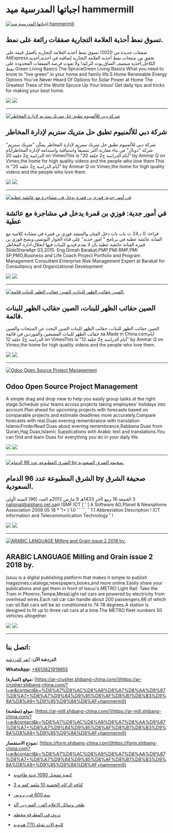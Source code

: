 # اجباتها المدرسية ميد hammermill

<a href="https://swt.shibang-china.com/?l=ar&img&k=%D8%A7%D8%AC%D8%A8%D8%A7%D8%AA%D9%87%D8%A7+%D8%A7%D9%84%D9%85%D8%AF%D8%B1%D8%B3%D9%8A%D8%A9+%D9%85%D9%8A%D8%AF+hammermill" target="_blank">![اجباتها المدرسية ميد hammermill](http://static.shibang-china.com/all-800x300/1073.jpg)</a>

## تسوق نمط أحذية العلامة التجارية صفقات رائعة على نمط.
صفقات جديدة من 2020! تسوق نمط أحذية العلامة التجارية بأفضل قيمة على AliExpress.تحقق من منتجات نمط أحذية العلامة التجارية إضافية في أحذية,أحذية الكاحل,أحذية منتصف الساق,بوت للركبة! ولا تفوت فرصة الصفقات المحدودة على نمط.Green Living Basics The SpruceGreen Living Basics What you need to know to "live green" in your home and family life.5 Home Renewable Energy Options You've Never Heard Of Options for Solar Power at Home The Greatest Trees of the World Spruce Up Your Inbox! Get daily tips and tricks for making your best home.


<a href="https://whatsapp.shibangsoft.com/WhatsApp.php" target="_blank" title="WhatsApp">![](http://static.shibang-china.com/icon/whatsapp.png)</a> <a href="https://swt.shibang-china.com/?l=ar&icon&k=%D8%A7%D8%AC%D8%A8%D8%A7%D8%AA%D9%87%D8%A7+%D8%A7%D9%84%D9%85%D8%AF%D8%B1%D8%B3%D9%8A%D8%A9+%D9%85%D9%8A%D8%AF+hammermill" target="_blank">![](http://static.shibang-china.com/icon/chat-ar.png)</a>

---

<a href="https://swt.shibang-china.com/?l=ar&img&k=%D8%A7%D8%AC%D8%A8%D8%A7%D8%AA%D9%87%D8%A7+%D8%A7%D9%84%D9%85%D8%AF%D8%B1%D8%B3%D9%8A%D8%A9+%D9%85%D9%8A%D8%AF+hammermill" target="_blank">![شركة دبي للألمنيوم تطبق حل متريك ستريم لإدارة المخاطر](http://static.shibang-china.com/all-800x300/1054.jpg)</a>

## شركة دبي للألمنيوم تطبق حل متريك ستريم لإدارة المخاطر
شركة دبي للألمنيوم تطبق حل متريك ستريم لإدارة المخاطر يمكّن "متريك ستريم" شركة "دوبال" من بناء مقاربة أكثر تنسيقاً واستباقية واستدامة لإدارة المخاطرأيام الدراسة ج2 حلقة 20 on VimeoThis is "أيام الدراسة ج2 حلقة 20" by Ammar Q on Vimeo,the home for high quality videos and the people who love them.This is "أيام الدراسة ج2 حلقة 20" by Ammar Q on Vimeo,the home for high quality videos and the people who love them.


<a href="https://whatsapp.shibangsoft.com/WhatsApp.php" target="_blank" title="WhatsApp">![](http://static.shibang-china.com/icon/whatsapp.png)</a> <a href="https://swt.shibang-china.com/?l=ar&icon&k=%D8%A7%D8%AC%D8%A8%D8%A7%D8%AA%D9%87%D8%A7+%D8%A7%D9%84%D9%85%D8%AF%D8%B1%D8%B3%D9%8A%D8%A9+%D9%85%D9%8A%D8%AF+hammermill" target="_blank">![](http://static.shibang-china.com/icon/chat-ar.png)</a>

---

<a href="https://swt.shibang-china.com/?l=ar&img&k=%D8%A7%D8%AC%D8%A8%D8%A7%D8%AA%D9%87%D8%A7+%D8%A7%D9%84%D9%85%D8%AF%D8%B1%D8%B3%D9%8A%D8%A9+%D9%85%D9%8A%D8%AF+hammermill" target="_blank">![في أمور جدية: فوزي بن قمرة يدخل في مشاجرة مع عائشة عطية](http://static.shibang-china.com/all-800x300/614.jpg)</a>

## في أمور جدية: فوزي بن قمرة يدخل في مشاجرة مع عائشة عطية
قراءة: 0 د,24 ث باب نات دخل الفنان والمنشد فوزي بن قمرة في مشادة كلامية مع الفنانة عائشة عطية في برنامج " امور جدية" على قناة الحوار التونسي.ونصح فوزي بن قمرة الفنانة عائشة عطية بان لا تقدم فيديو كليبات فيها انحلال.ادارة المخاطر SlideShareApr 03,2015· Eng.Dimah Barakat,PMP,PMI RMP,PMI SP,PMO,Business and Life Coach Project Portfolio and Program Management Consultant Enterprise Risk Management Expert at Barakat for Consultancy and Organizational Development


<a href="https://whatsapp.shibangsoft.com/WhatsApp.php" target="_blank" title="WhatsApp">![](http://static.shibang-china.com/icon/whatsapp.png)</a> <a href="https://swt.shibang-china.com/?l=ar&icon&k=%D8%A7%D8%AC%D8%A8%D8%A7%D8%AA%D9%87%D8%A7+%D8%A7%D9%84%D9%85%D8%AF%D8%B1%D8%B3%D9%8A%D8%A9+%D9%85%D9%8A%D8%AF+hammermill" target="_blank">![](http://static.shibang-china.com/icon/chat-ar.png)</a>

---

<a href="https://swt.shibang-china.com/?l=ar&img&k=%D8%A7%D8%AC%D8%A8%D8%A7%D8%AA%D9%87%D8%A7+%D8%A7%D9%84%D9%85%D8%AF%D8%B1%D8%B3%D9%8A%D8%A9+%D9%85%D9%8A%D8%AF+hammermill" target="_blank">![الصين حقائب الظهر للبنات، الصين حقائب الظهر للبنات قائمة.](http://static.shibang-china.com/all-800x300/867.jpg)</a>

## الصين حقائب الظهر للبنات، الصين حقائب الظهر للبنات قائمة.
الصين حقائب الظهر للبنات، حقائب الظهر للبنات الصين البحث عن المنتجات والصين حقائب الظهر للبنات المصنعين والموردين في قائمة sa.Made in China.comأيام الدراسة ج2 حلقة 12 on VimeoThis is "أيام الدراسة ج2 حلقة 12" by Ammar Q on Vimeo,the home for high quality videos and the people who love them.


<a href="https://whatsapp.shibangsoft.com/WhatsApp.php" target="_blank" title="WhatsApp">![](http://static.shibang-china.com/icon/whatsapp.png)</a> <a href="https://swt.shibang-china.com/?l=ar&icon&k=%D8%A7%D8%AC%D8%A8%D8%A7%D8%AA%D9%87%D8%A7+%D8%A7%D9%84%D9%85%D8%AF%D8%B1%D8%B3%D9%8A%D8%A9+%D9%85%D9%8A%D8%AF+hammermill" target="_blank">![](http://static.shibang-china.com/icon/chat-ar.png)</a>

---

<a href="https://swt.shibang-china.com/?l=ar&img&k=%D8%A7%D8%AC%D8%A8%D8%A7%D8%AA%D9%87%D8%A7+%D8%A7%D9%84%D9%85%D8%AF%D8%B1%D8%B3%D9%8A%D8%A9+%D9%85%D9%8A%D8%AF+hammermill" target="_blank">![Odoo Open Source Project Management](http://static.shibang-china.com/all-800x300/312.jpg)</a>

## Odoo Open Source Project Management
A simple drag and drop view to help you easily group tasks at the right stage.Schedule your teams across projects taking employees' holidays into account.Plan ahead for upcoming projects with forecasts based on comparable projects and estimate deadlines more accurately.Compare forecasts with real.Duas evening remembrance with translation IslamicFinderRead Duas about evening remembrance,Rabbana Duas from Quran,Hajj Duas,Islamic Supplications with Arabic text and translations.You can find and learn Duas for everything you do in your daily life.


<a href="https://whatsapp.shibangsoft.com/WhatsApp.php" target="_blank" title="WhatsApp">![](http://static.shibang-china.com/icon/whatsapp.png)</a> <a href="https://swt.shibang-china.com/?l=ar&icon&k=%D8%A7%D8%AC%D8%A8%D8%A7%D8%AA%D9%87%D8%A7+%D8%A7%D9%84%D9%85%D8%AF%D8%B1%D8%B3%D9%8A%D8%A9+%D9%85%D9%8A%D8%AF+hammermill" target="_blank">![](http://static.shibang-china.com/icon/chat-ar.png)</a>

---

<a href="https://swt.shibang-china.com/?l=ar&img&k=%D8%A7%D8%AC%D8%A8%D8%A7%D8%AA%D9%87%D8%A7+%D8%A7%D9%84%D9%85%D8%AF%D8%B1%D8%B3%D9%8A%D8%A9+%D9%85%D9%8A%D8%AF+hammermill" target="_blank">![الشرق المطبوعة عدد 96 الدمام by صحيفة الشرق السعودية.](http://static.shibang-china.com/all-800x300/1322.jpg)</a>

## الشرق المطبوعة عدد 96 الدمام by صحيفة الشرق السعودية.
‫الجمعة ‪ 16‬ربيع اآخر ‪1433‬هـ ‪ 9‬مارس ‪2012‬م العدد (‪ )96‬السنة اأولى‬ ‫‪3‬‬ ‫‪national@alsharq.net.sa‬‬iii ISMF ICT [ ' ] A Software AG,Planet & Newsphone Association 2008 05 18 * ˚!+ ) 1.0 ˇˆ ˙˝˛ ˆ 1.1 Abbreviation Description ! ICT Information and Telecommunication Technology ˚ !


<a href="https://whatsapp.shibangsoft.com/WhatsApp.php" target="_blank" title="WhatsApp">![](http://static.shibang-china.com/icon/whatsapp.png)</a> <a href="https://swt.shibang-china.com/?l=ar&icon&k=%D8%A7%D8%AC%D8%A8%D8%A7%D8%AA%D9%87%D8%A7+%D8%A7%D9%84%D9%85%D8%AF%D8%B1%D8%B3%D9%8A%D8%A9+%D9%85%D9%8A%D8%AF+hammermill" target="_blank">![](http://static.shibang-china.com/icon/chat-ar.png)</a>

---

<a href="https://swt.shibang-china.com/?l=ar&img&k=%D8%A7%D8%AC%D8%A8%D8%A7%D8%AA%D9%87%D8%A7+%D8%A7%D9%84%D9%85%D8%AF%D8%B1%D8%B3%D9%8A%D8%A9+%D9%85%D9%8A%D8%AF+hammermill" target="_blank">![ARABIC LANGUAGE Milling and Grain issue 2 2018 by.](http://static.shibang-china.com/all-800x300/657.jpg)</a>

## ARABIC LANGUAGE Milling and Grain issue 2 2018 by.
Issuu is a digital publishing platform that makes it simple to publish magazines,catalogs,newspapers,books,and more online.Easily share your publications and get them in front of Issuu's.METRO Light Rail: Take the Train in Phoenix,Tempe,MesaLight rail cars are powered by electricity from overhead wires.Each rail car can handle about 200 passengers,66 of which can sit.Rail cars will be air conditioned to 74 78 degrees.A station is designed to fit up to three rail cars at a time.The METRO fleet numbers 50 vehicles altogether.


<a href="https://whatsapp.shibangsoft.com/WhatsApp.php" target="_blank" title="WhatsApp">![](http://static.shibang-china.com/icon/whatsapp.png)</a> <a href="https://swt.shibang-china.com/?l=ar&icon&k=%D8%A7%D8%AC%D8%A8%D8%A7%D8%AA%D9%87%D8%A7+%D8%A7%D9%84%D9%85%D8%AF%D8%B1%D8%B3%D9%8A%D8%A9+%D9%85%D9%8A%D8%AF+hammermill" target="_blank">![](http://static.shibang-china.com/icon/chat-ar.png)</a>

---
## اتصل بنا:

**الدردشة الآن:** [انقر للدردشة](https://swt.shibang-china.com?l=ar&contact&k=%D8%A7%D8%AC%D8%A8%D8%A7%D8%AA%D9%87%D8%A7+%D8%A7%D9%84%D9%85%D8%AF%D8%B1%D8%B3%D9%8A%D8%A9+%D9%85%D9%8A%D8%AF+hammermill)

**WhatsApp:**  [+8613621919955](https://whatsapp.shibangsoft.com/WhatsApp.php)

**موقع (كسارة):** [https://ar-crusher.shibang-china.com/](https://ar-crusher.shibang-china.com/?l=ar&contact&k=%D8%A7%D8%AC%D8%A8%D8%A7%D8%AA%D9%87%D8%A7+%D8%A7%D9%84%D9%85%D8%AF%D8%B1%D8%B3%D9%8A%D8%A9+%D9%85%D9%8A%D8%AF+hammermill)

**موقع (مطحنة):** [https://ar-mill.shibang-china.com/](https://ar-mill.shibang-china.com/?l=ar&contact&k=%D8%A7%D8%AC%D8%A8%D8%A7%D8%AA%D9%87%D8%A7+%D8%A7%D9%84%D9%85%D8%AF%D8%B1%D8%B3%D9%8A%D8%A9+%D9%85%D9%8A%D8%AF+hammermill)

**نموذج الاستفسار:** [https://form.shibang-china.com](https://form.shibang-china.com?l=ar&contact&k=%D8%A7%D8%AC%D8%A8%D8%A7%D8%AA%D9%87%D8%A7+%D8%A7%D9%84%D9%85%D8%AF%D8%B1%D8%B3%D9%8A%D8%A9+%D9%85%D9%8A%D8%AF+hammermill)

* [كيفية تشغيل 1090 عينة طاحونة](../9/%D9%83%D9%8A%D9%81%D9%8A%D8%A9%20%D8%AA%D8%B4%D8%BA%D9%8A%D9%84%201090%20%D8%B9%D9%8A%D9%86%D8%A9%20%D8%B7%D8%A7%D8%AD%D9%88%D9%86%D8%A9.md)

* [كثافة الركام الخشنة 10 ملغم كغم م 3](../10/%D9%83%D8%AB%D8%A7%D9%81%D8%A9%20%D8%A7%D9%84%D8%B1%D9%83%D8%A7%D9%85%20%D8%A7%D9%84%D8%AE%D8%B4%D9%86%D8%A9%2010%20%D9%85%D9%84%D8%BA%D9%85%20%D9%83%D8%BA%D9%85%20%D9%85%203.md)

* [سغ 600 فب برويور](../8/%D8%B3%D8%BA%20600%20%D9%81%D8%A8%20%D8%A8%D8%B1%D9%88%D9%8A%D9%88%D8%B1.md)

* [طحن وسائل الاعلام الفرز الموردين آلة](../6/%D8%B7%D8%AD%D9%86%20%D9%88%D8%B3%D8%A7%D8%A6%D9%84%20%D8%A7%D9%84%D8%A7%D8%B9%D9%84%D8%A7%D9%85%20%D8%A7%D9%84%D9%81%D8%B1%D8%B2%20%D8%A7%D9%84%D9%85%D9%88%D8%B1%D8%AF%D9%8A%D9%86%20%D8%A2%D9%84%D8%A9.md)

* [نزوى في المطرقة محطم](../7/%D9%86%D8%B2%D9%88%D9%89%20%D9%81%D9%8A%20%D8%A7%D9%84%D9%85%D8%B7%D8%B1%D9%82%D8%A9%20%D9%85%D8%AD%D8%B7%D9%85.md)

* [للبيع الات ثقيلة 770 هوندبه](../9/%D9%84%D9%84%D8%A8%D9%8A%D8%B9%20%D8%A7%D9%84%D8%A7%D8%AA%20%D8%AB%D9%82%D9%8A%D9%84%D8%A9%20770%20%D9%87%D9%88%D9%86%D8%AF%D8%A8%D9%87.md)